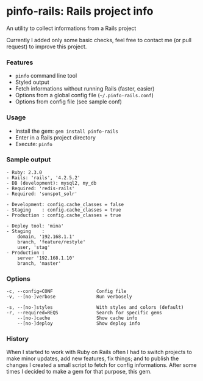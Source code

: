 
# pinfo-rails: Rails project info

An utility to collect informations from a Rails project

Currently I added only some basic checks, feel free to contact me (or pull request) to improve this project.

### Features

- `pinfo` command line tool
- Styled output
- Fetch informations without running Rails (faster, easier)
- Options from a global config file (`~/.pinfo-rails.conf`)
- Options from config file (see sample conf)

### Usage

- Install the gem: `gem install pinfo-rails`
- Enter in a Rails project directory
- Execute: `pinfo`

### Sample output

```
- Ruby: 2.3.0
- Rails: 'rails', '4.2.5.2'
- DB (development): mysql2, my_db
- Required: 'redis-rails'
- Required: 'sunspot_solr'

- Development: config.cache_classes = false
- Staging    : config.cache_classes = true
- Production : config.cache_classes = true

- Deploy tool: 'mina'
- Staging    :
    domain, '192.168.1.1'
    branch, 'feature/restyle'
    user, 'stag'
- Production :
    server '192.168.1.10'
    branch, 'master'
```

### Options

```
-c, --config=CONF                Config file
-v, --[no-]verbose               Run verbosely

-s, --[no-]styles                With styles and colors (default)
-r, --required=REQS              Search for specific gems
    --[no-]cache                 Show cache info
    --[no-]deploy                Show deploy info
```

### History

When I started to work with Ruby on Rails often I had to switch projects to make minor updates, add new features, fix things; and to publish the changes I created a small script to fetch for config informations. After some times I decided to make a gem for that purpose, this gem.
